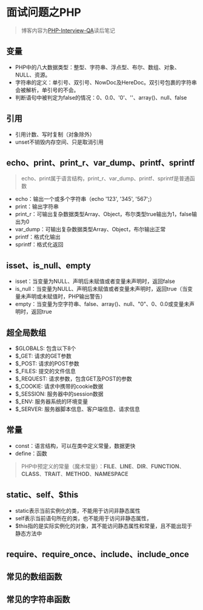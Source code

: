 # 面试问题之PHP

> 博客内容为[PHP-Interview-QA](https://github.com/colinlet/PHP-Interview-QA)读后笔记

## 变量

* PHP中的八大数据类型：整型、字符串、浮点型、布尔、数组、对象、NULL、资源。
* 字符串的定义：单引号、双引号、NowDoc及HereDoc。双引号包裹的字符串会被解析，单引号的不会。
* 判断语句中被判定为false的情况：0、0.0、'0'、''、array()、null、false

## 引用

* 引用计数、写时复制（对象除外）
* unset不销毁内存空间、只是取消引用

## echo、print、print_r、var_dump、printf、sprintf

> echo、print属于语言结构，print_r、var_dump、printf、sprintf是普通函数

* echo：输出一个或多个字符串（echo '123', '345', '567';）
* print：输出字符串
* print_r：可输出复杂数据类型Array、Object，布尔类型true输出为1，false输出为0
* var_dump：可输出复杂数据类型Array、Object，布尔输出正常
* printf：格式化输出
* sprintf：格式化返回

## isset、is_null、empty

* isset：当变量为NULL、声明后未赋值或者变量未声明时，返回false
* is_null：当变量为NULL、声明后未赋值或者变量未声明时，返回true（当变量未声明或未赋值时，PHP输出警告）
* empty：当变量为空字符串、false、array()、null、"0"、0、0.0或变量未声明时，返回true

## 超全局数组

* $GLOBALS: 包含以下8个
* $_GET: 请求的GET参数
* $_POST: 请求的POST参数
* $_FILES: 提交的文件信息
* $_REQUEST: 请求参数，包含GET及POST的参数
* $_COOKIE: 请求中携带的cookie数据
* $_SESSION: 服务器中的session数据
* $_ENV: 服务器系统的环境变量
* $_SERVER: 服务器脚本信息、客户端信息、请求信息

## 常量

* const：语言结构，可以在类中定义常量，数据更快
* define：函数

> PHP中预定义的常量（魔术常量）：__FILE__、__LINE__、__DIR__、__FUNCTION__、__CLASS__、__TRAIT__、__METHOD__、__NAMESPACE__

## static、self、$this

* static表示当前实例化的类，不能用于访问非静态属性
* self表示当前语句所在的类，也不能用于访问非静态属性，
* $this指的是实际实例化的对象，其不能访问静态属性和常量，且不能出现于静态方法中

## require、require_once、include、include_once

## 常见的数组函数

## 常见的字符串函数



  

